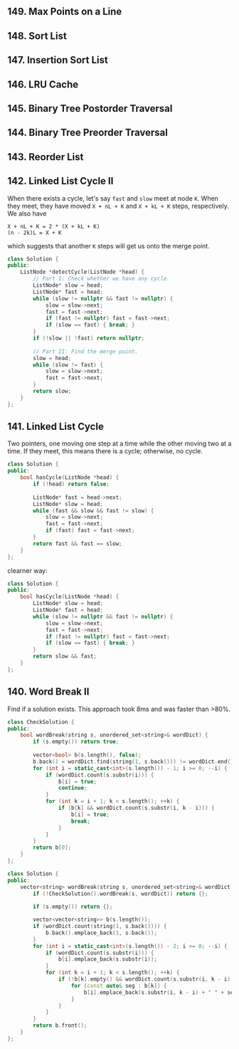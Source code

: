 ## 149. Max Points on a Line 
## 148. Sort List
## 147. Insertion Sort List
## 146. LRU Cache
## 145. Binary Tree Postorder Traversal
## 144. Binary Tree Preorder Traversal 
## 143. Reorder List 
## 142. Linked List Cycle II 

When there exists a cycle, let's say `fast` and `slow` meet
at node `K`. When they meet, they have moved `X + nL + K` and
`X + kL + K` steps, respectively. We also have

```
X + nL + K = 2 * (X + kL + K)
(n - 2k)L = X + K
```
which suggests that another `K` steps will get us onto the
merge point.

```cpp
class Solution {
public:
    ListNode *detectCycle(ListNode *head) {
        // Part I: Check whether we have any cycle.
        ListNode* slow = head;
        ListNode* fast = head;
        while (slow != nullptr && fast != nullptr) {
            slow = slow->next;
            fast = fast->next;
            if (fast != nullptr) fast = fast->next;
            if (slow == fast) { break; }
        }
        if (!slow || !fast) return nullptr;
        
        // Part II: Find the merge point.
        slow = head;
        while (slow != fast) {
            slow = slow->next;
            fast = fast->next;
        }
        return slow;
    }
};
```

## 141. Linked List Cycle

Two pointers, one moving one step at a time while the other moving two at a time.
If they meet, this means there is a cycle; otherwise, no cycle.

```cpp
class Solution {
public:
    bool hasCycle(ListNode *head) {
        if (!head) return false;
        
        ListNode* fast = head->next;
        ListNode* slow = head;
        while (fast && slow && fast != slow) {
            slow = slow->next;
            fast = fast->next;
            if (fast) fast = fast->next;
        }
        return fast && fast == slow;
    }
};
```

clearner way:

```cpp
class Solution {
public:
    bool hasCycle(ListNode *head) {
        ListNode* slow = head;
        ListNode* fast = head;
        while (slow != nullptr && fast != nullptr) {
            slow = slow->next;
            fast = fast->next;
            if (fast != nullptr) fast = fast->next;
            if (slow == fast) { break; }
        }
        return slow && fast;
    }
};
```

## 140. Word Break II

Find if a solution exists. This approach took 8ms and was faster than >80%.

```cpp
class CheckSolution {
public:
    bool wordBreak(string s, unordered_set<string>& wordDict) {
        if (s.empty()) return true;
        
        vector<bool> b(s.length(), false);
        b.back() = wordDict.find(string(1, s.back())) != wordDict.end();
        for (int i = static_cast<int>(s.length()) - 1; i >= 0; --i) {
            if (wordDict.count(s.substr(i))) {
                b[i] = true;
                continue;
            }
            for (int k = i + 1; k < s.length(); ++k) {
                if (b[k] && wordDict.count(s.substr(i, k - i))) {
                    b[i] = true;
                    break;
                }
            }
        }
        return b[0];
    }
};

class Solution {
public:
    vector<string> wordBreak(string s, unordered_set<string>& wordDict) {
        if (!CheckSolution().wordBreak(s, wordDict)) return {};
        
        if (s.empty()) return {};

        vector<vector<string>> b(s.length());
        if (wordDict.count(string(1, s.back()))) {
            b.back().emplace_back(1, s.back());
        }
        for (int i = static_cast<int>(s.length()) - 2; i >= 0; --i) {
            if (wordDict.count(s.substr(i))) {
                b[i].emplace_back(s.substr(i));
            }
            for (int k = i + 1; k < s.length(); ++k) {
                if (!b[k].empty() && wordDict.count(s.substr(i, k - i))) {
                    for (const auto& seg : b[k]) {
                        b[i].emplace_back(s.substr(i, k - i) + " " + seg);
                    }
                }
            }
        }
        return b.front();
    }
};
```

